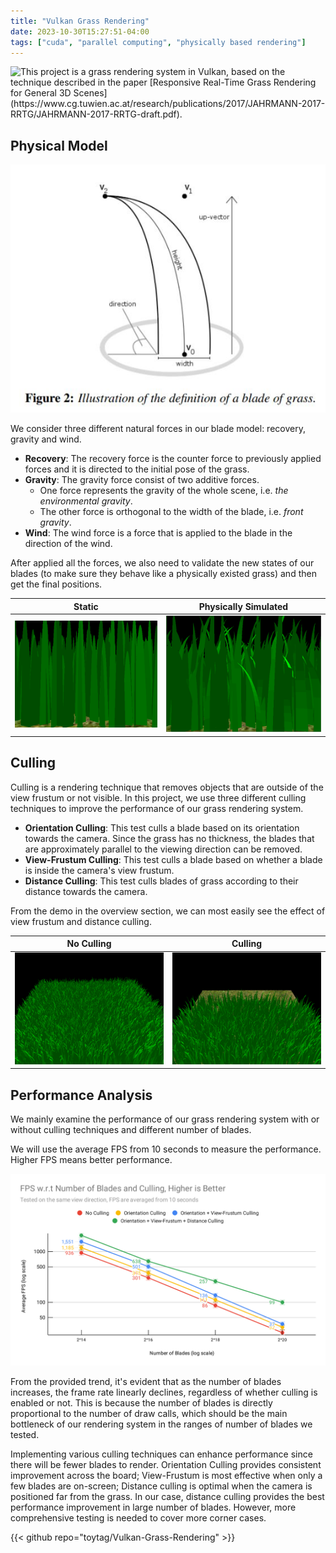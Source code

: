 ```yaml
---
title: "Vulkan Grass Rendering"
date: 2023-10-30T15:27:51-04:00
tags: ["cuda", "parallel computing", "physically based rendering"]
---
```


<style>

table {
  width: 100%;
  table-layout: fixed !important;
}

</style>

![](img/demo.gif "This project is a grass rendering system in Vulkan, based on the technique described in the paper [Responsive Real-Time Grass Rendering for General 3D Scenes](https://www.cg.tuwien.ac.at/research/publications/2017/JAHRMANN-2017-RRTG/JAHRMANN-2017-RRTG-draft.pdf).")

## Physical Model

![](img/blade_model.jpg)

We consider three different natural forces in our blade model: recovery, gravity and wind.

- **Recovery**: The recovery force is the counter force to previously applied forces and it is directed to the initial pose of the grass.
- **Gravity**: The gravity force consist of two additive forces.
    - One force represents the gravity of the whole scene, i.e. *the environmental gravity*.
    - The other force is orthogonal to the width of the blade, i.e. *front gravity*.
- **Wind**: The wind force is a force that is applied to the blade in the direction of the wind.

After applied all the forces, we also need to validate the new states of our blades (to make sure they behave like a physically existed grass) and then get the final positions.

| Static | Physically Simulated |
| :-: | :-: |
| ![](img/static.png) | ![](img/full.gif) |

## Culling

Culling is a rendering technique that removes objects that are outside of the view frustum or not visible. In this project, we use three different culling techniques to improve the performance of our grass rendering system.

- **Orientation Culling**: This test culls a blade based on its orientation towards the camera. Since the grass has no thickness, the blades that are approximately parallel to the viewing direction can be removed.
- **View-Frustum Culling**: This test culls a blade based on whether a blade is inside the camera's view frustum.
- **Distance Culling**: This test culls blades of grass according to their distance towards the camera.

From the demo in the overview section, we can most easily see the effect of view frustum and distance culling.

| No Culling | Culling |
| :-: | :-: |
| ![](img/nocull.png) | ![](img/cull.png) |


## Performance Analysis

We mainly examine the performance of our grass rendering system with or without culling techniques and different number of blades.

We will use the average FPS from 10 seconds to measure the performance. Higher FPS means better performance.

<!-- ![](img/FPS%20w.r.t%20Number%20of%20Blades%20and%20Culling,%20Higher%20is%20Better.svg) -->
<img src="img/FPS%20w.r.t%20Number%20of%20Blades%20and%20Culling,%20Higher%20is%20Better.svg" class="rounded-md" />

From the provided trend, it's evident that as the number of blades increases, the frame rate linearly declines, regardless of whether culling is enabled or not. This is because the number of blades is directly proportional to the number of draw calls, which should be the main bottleneck of our rendering system in the ranges of number of blades we tested.

Implementing various culling techniques can enhance performance since there will be fewer blades to render. Orientation Culling provides consistent improvement across the board; View-Frustum is most effective when only a few blades are on-screen; Distance culling is optimal when the camera is positioned far from the grass. In our case, distance culling provides the best performance improvement in large number of blades. However, more comprehensive testing is needed to cover more corner cases.

{{< github repo="toytag/Vulkan-Grass-Rendering" >}}
